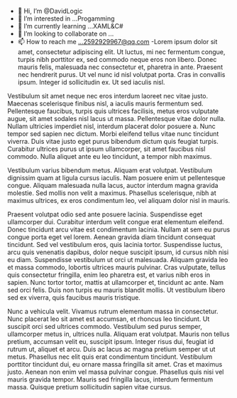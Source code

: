- 👋 Hi, I’m @DavidLogic
- 👀 I’m interested in ...Progamming
- 🌱 I’m currently learning ...XAML&C#
- 💞️ I’m looking to collaborate on ...
- 📫 How to reach me ...2592929967@qq.com
-Lorem ipsum dolor sit amet, consectetur adipiscing elit. Ut luctus, mi nec fermentum congue, turpis nibh porttitor ex, sed commodo neque eros non libero. Donec mauris felis, malesuada nec consectetur et, pharetra in ante. Praesent nec hendrerit purus. Ut vel nunc id nisl volutpat porta. Cras in convallis ipsum. Integer id sollicitudin ex. Ut sed iaculis nisl. 

Vestibulum sit amet neque nec eros interdum laoreet nec vitae justo. Maecenas scelerisque finibus nisl, a iaculis mauris fermentum sed. Pellentesque faucibus, turpis quis ultrices facilisis, metus eros vulputate augue, sit amet sodales nisl lacus ut massa. Pellentesque vitae dolor nulla. Nullam ultricies imperdiet nisl, interdum placerat dolor posuere a. Nunc tempor sed sapien nec dictum. Morbi eleifend tellus vitae nunc tincidunt viverra. Duis vitae justo eget purus bibendum dictum quis feugiat turpis. Curabitur ultrices purus ut ipsum ullamcorper, sit amet faucibus nisl commodo. Nulla aliquet ante eu leo tincidunt, a tempor nibh maximus.

Vestibulum varius bibendum metus. Aliquam erat volutpat. Vestibulum dignissim quam at ligula cursus iaculis. Nam posuere enim ut pellentesque congue. Aliquam malesuada nulla lacus, auctor interdum magna gravida molestie. Sed mollis non velit a maximus. Phasellus scelerisque, nibh at maximus ultrices, ex eros condimentum leo, vel aliquam dolor nisl in mauris. 

Praesent volutpat odio sed ante posuere lacinia. Suspendisse eget ullamcorper dui. Curabitur interdum velit congue erat elementum eleifend. Donec tincidunt arcu vitae est condimentum lacinia. Nullam at sem eu purus congue porta eget vel lorem. Aenean gravida diam tincidunt consequat tincidunt. Sed vel vestibulum eros, quis lacinia tortor. Suspendisse luctus, arcu quis venenatis dapibus, dolor neque suscipit ipsum, id cursus nibh nisi eu diam. Suspendisse vestibulum ut orci ut malesuada. Aliquam gravida leo et massa commodo, lobortis ultrices mauris pulvinar. Cras vulputate, tellus quis consectetur fringilla, enim leo pharetra est, et varius nibh eros in sapien. Nunc tortor tortor, mattis at ullamcorper et, tincidunt ac ante. Nam sed orci felis. Duis non turpis eu mauris blandit mollis. Ut vestibulum libero sed ex viverra, quis faucibus mauris tristique.
 
Nunc a vehicula velit. Vivamus rutrum elementum massa in consectetur. Nunc placerat leo sit amet est accumsan, et rhoncus leo tincidunt. Ut suscipit orci sed ultrices commodo. Vestibulum sed purus semper, ullamcorper metus in, ultrices nulla. Aliquam erat volutpat. Mauris non tellus pretium, accumsan velit eu, suscipit ipsum. Integer risus dui, feugiat id rutrum ut, aliquet et arcu. Duis ac lacus ac magna pretium semper ut ut metus. Phasellus nec elit quis erat condimentum tincidunt. Vestibulum porttitor tincidunt dui, eu ornare massa fringilla sit amet. Cras et maximus justo. Aenean non enim vel massa pulvinar congue. Phasellus quis nisi vel mauris gravida tempor. Mauris sed fringilla lacus, interdum fermentum massa. Quisque pretium sollicitudin sapien vitae cursus.
<!---
DavidLogic/DavidLogic is a ✨ special ✨ repository because its `README.md` (this file) appears on your GitHub profile.
You can click the Preview link to take a look at your changes.
--->
